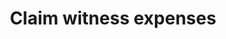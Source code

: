 ---
override:tags: []
layout: collection
title: Claim witness expenses
description: A tool for claiming witness expenses online
pagination:
  data: collections.witex
  reverse: true
  size: 50
permalink: "witex/{% if pagination.pageNumber > 0 %}page/{{ pagination.pageNumber + 1 }}{% endif %}/"
eleventyComputed:
  eleventyNavigation:
    key: "{{ title }}"
    excerpt: "{{ description }}"
    parent: home
---
